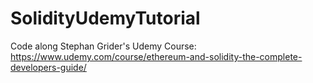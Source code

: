 # SolidityUdemyTutorial
Code along Stephan Grider's Udemy Course: https://www.udemy.com/course/ethereum-and-solidity-the-complete-developers-guide/
